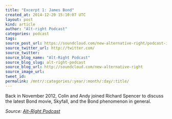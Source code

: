 ```yaml
---
title: "Excerpt 1: James Bond"
created_at: 2014-12-20 15:10:07 UTC
layout: post
kind: article
author: "Alt-right Podcast"
categories: podcast
tags: 
source_post_url: https://soundcloud.com/new-alternative-right/podcast-i-james-bond
source_twitter_url: http://twitter.com/
source_twitter: 
source_blog_name: "Alt-Right Podcast"
source_blog_slug: alt-right-podcast
source_blog_url: http://soundcloud.com/new-alternative-right
source_image_url: 
tweet_id:
permalink: /mntr/:categories/:year/:month/:day/:title/
---
```

Back in November 2012, Colin and Andy joined Richard Spencer to discuss the latest Bond movie, Skyfall, and the Bond phenomenon in general.<div class="">
    <i>Source: <a href="http://soundcloud.com/new-alternative-right">Alt-Right Podcast</a></i>
</div>
